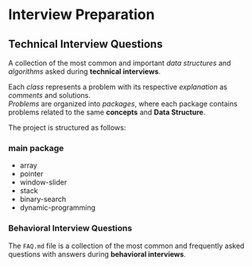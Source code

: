# Interview Preparation

## Technical Interview Questions

A collection of the most common and important _data structures_ and _algorithms_ asked during **technical interviews**.

Each _class_ represents a problem with its respective _explanation_ as _comments_ and solutions.  
_Problems_ are organized into _packages_, where each package contains problems related to the same **concepts** and **Data Structure**.

The project is structured as follows:

### main package

- array
- pointer
- window-slider
- stack
- binary-search
- dynamic-programming

### Behavioral Interview Questions

The `FAQ.md` file is a collection of the most common and frequently asked questions with answers during **behavioral interviews**.
